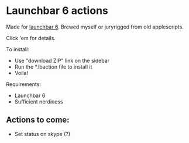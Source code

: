 # Launchbar 6 actions

Made for [launchbar 6](http://obdev.at/products/launchbar). Brewed myself or juryrigged from old applescripts.

Click 'em for details.

To install:

* Use "download ZIP" link on the sidebar
* Run the *.lbaction file to install it
* Voila!

Requirements:

* Launchbar 6
* Sufficient nerdiness


## Actions to come:

* Set status on skype (?)
